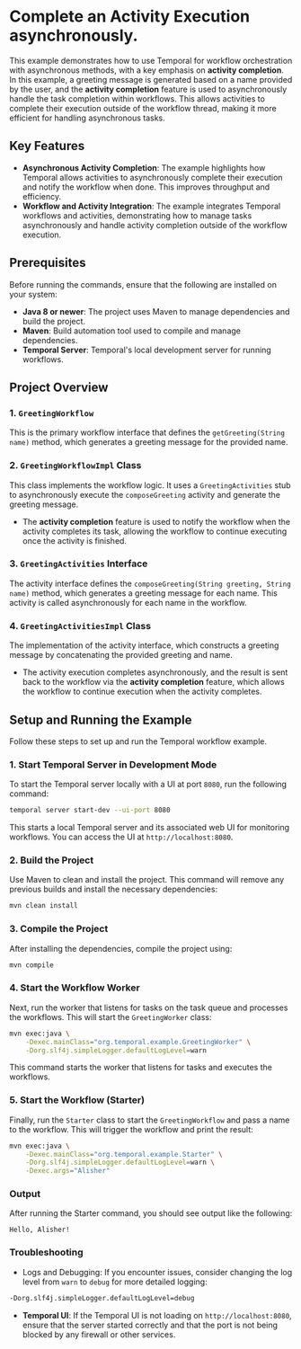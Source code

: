 # Complete an Activity Execution asynchronously.

This example demonstrates how to use Temporal for workflow orchestration with asynchronous methods, with a key emphasis
on **activity completion**. In this example, a greeting message is generated based on a name provided by the user, and
the **activity completion** feature is used to asynchronously handle the task completion within workflows. This allows
activities to complete their execution outside of the workflow thread, making it more efficient for handling
asynchronous tasks.

## Key Features

- **Asynchronous Activity Completion**: The example highlights how Temporal allows activities to asynchronously complete
  their execution and notify the workflow when done. This improves throughput and efficiency.
- **Workflow and Activity Integration**: The example integrates Temporal workflows and activities, demonstrating how to
  manage tasks asynchronously and handle activity completion outside of the workflow execution.

## Prerequisites

Before running the commands, ensure that the following are installed on your system:

- **Java 8 or newer**: The project uses Maven to manage dependencies and build the project.
- **Maven**: Build automation tool used to compile and manage dependencies.
- **Temporal Server**: Temporal's local development server for running workflows.

## Project Overview

### 1. `GreetingWorkflow`

This is the primary workflow interface that defines the `getGreeting(String name)` method, which generates a greeting
message for the provided name.

### 2. `GreetingWorkflowImpl` Class

This class implements the workflow logic. It uses a `GreetingActivities` stub to asynchronously execute
the `composeGreeting` activity and generate the greeting message.

- The **activity completion** feature is used to notify the workflow when the activity completes its task, allowing the
  workflow to continue executing once the activity is finished.

### 3. `GreetingActivities` Interface

The activity interface defines the `composeGreeting(String greeting, String name)` method, which generates a greeting
message for each name. This activity is called asynchronously for each name in the workflow.

### 4. `GreetingActivitiesImpl` Class

The implementation of the activity interface, which constructs a greeting message by concatenating the provided greeting
and name.

- The activity execution completes asynchronously, and the result is sent back to the workflow via the **activity
  completion** feature, which allows the workflow to continue execution when the activity completes.

## Setup and Running the Example

Follow these steps to set up and run the Temporal workflow example.

### 1. Start Temporal Server in Development Mode

To start the Temporal server locally with a UI at port `8080`, run the following command:

```bash
temporal server start-dev --ui-port 8080
```

This starts a local Temporal server and its associated web UI for monitoring workflows. You can access the UI
at `http://localhost:8080`.

### 2. Build the Project

Use Maven to clean and install the project. This command will remove any previous builds and install the necessary
dependencies:

```bash
mvn clean install
```

### 3. Compile the Project

After installing the dependencies, compile the project using:

```bash
mvn compile
```

### 4. Start the Workflow Worker

Next, run the worker that listens for tasks on the task queue and processes the workflows. This will start
the `GreetingWorker` class:

```bash
mvn exec:java \
    -Dexec.mainClass="org.temporal.example.GreetingWorker" \
    -Dorg.slf4j.simpleLogger.defaultLogLevel=warn
```

This command starts the worker that listens for tasks and executes the workflows.

### 5. Start the Workflow (Starter)

Finally, run the `Starter` class to start the `GreetingWorkflow` and pass a name to the workflow. This will trigger the
workflow and print the result:

```bash
mvn exec:java \
    -Dexec.mainClass="org.temporal.example.Starter" \
    -Dorg.slf4j.simpleLogger.defaultLogLevel=warn \
    -Dexec.args="Alisher"
```

### Output

After running the Starter command, you should see output like the following:

```
Hello, Alisher!
```

### Troubleshooting

- Logs and Debugging: If you encounter issues, consider changing the log level from `warn` to `debug` for more detailed
  logging:

```bash
-Dorg.slf4j.simpleLogger.defaultLogLevel=debug
```

- **Temporal UI**: If the Temporal UI is not loading on `http://localhost:8080`, ensure that the server started
  correctly and that the port is not being blocked by any firewall or other services.
